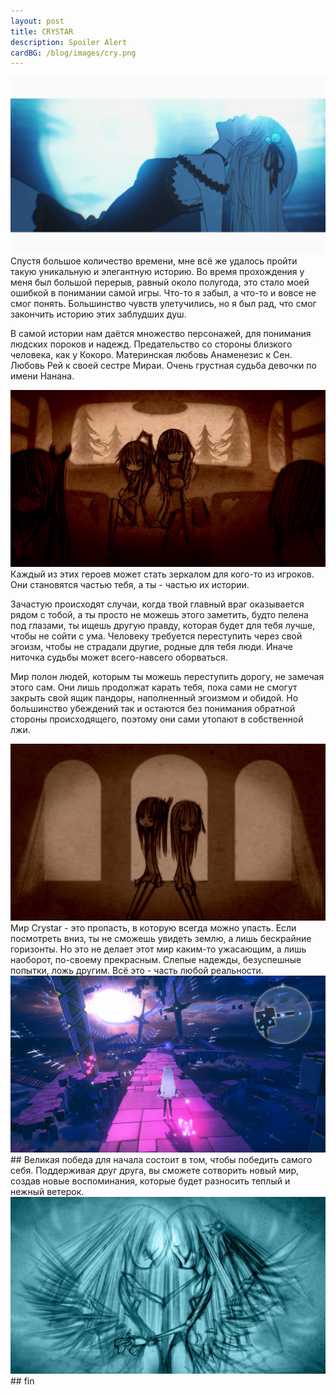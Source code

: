 ```yaml
---
layout: post
title: CRYSTAR
description: Spoiler Alert
cardBG: /blog/images/cry.png
---
```

<div><img src="/blog/images/cry1.png"></div>
Спустя большое количество времени, мне всё же удалось пройти такую уникальную и элегантную историю. Во время прохождения у меня был большой перерыв, равный около полугода, это стало моей ошибкой в понимании самой игры. Что-то я забыл, а что-то и вовсе не смог понять. Большинство чувств улетучились, но я был рад, что смог закончить историю этих заблудших душ. 

В самой истории нам даётся множество персонажей, для понимания людских пороков и надежд. Предательство со стороны близкого человека, как у Кокоро. Материнская любовь Анаменезис к Сен. Любовь Рей к своей сестре Мираи. Очень грустная судьба девочки по имени Нанана. 
<div><img src="/blog/images/mother.png"></div>
Каждый из этих героев может стать зеркалом для кого-то из игроков. Они становятся частью тебя, а ты - частью их истории. 

Зачастую происходят случаи, когда твой главный враг оказывается рядом с тобой, а ты просто не можешь этого заметить, будто пелена под глазами, ты ищешь другую правду, которая будет для тебя лучше, чтобы не сойти с ума. 
Человеку требуется переступить через свой эгоизм, чтобы не страдали другие, родные для тебя люди. Иначе ниточка судьбы может всего-навсего оборваться. 

Мир полон людей, которым ты можешь переступить дорогу, не замечая этого сам. Они лишь продолжат карать тебя, пока сами не смогут закрыть свой ящик пандоры, наполненный эгоизмом и обидой. Но большинство убеждений так и остаются без понимания обратной стороны происходящего, поэтому они сами утопают в собственной лжи. 
<div><img src="/blog/images/yuri.png"></div>
Мир Crystar - это пропасть, в которую всегда можно упасть. Если посмотреть вниз, ты не сможешь увидеть землю, а лишь бескрайние горизонты. Но это не делает этот мир каким-то ужасающим, а лишь наоборот, по-своему прекрасным. 
Слепые надежды, безуспешные попытки, ложь другим. Всё это - часть любой реальности. 
<div><img src="/blog/images/begin.png"></div>
## Великая победа для начала состоит в том, чтобы победить самого себя. Поддерживая друг друга, вы сможете сотворить новый мир, создав новые воспоминания, которые будет разносить теплый и нежный ветерок. 
<div><img src="/blog/images/cry3.png"></div>
## fin